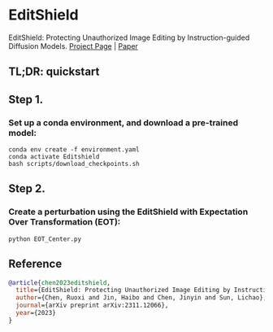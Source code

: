 # EditShield
EditShield: Protecting Unauthorized Image Editing by Instruction-guided Diffusion Models.
[Project Page](https://github.com/Allen-piexl/Editshield/) | [Paper](https://arxiv.org/pdf/2311.12066)

## TL;DR: quickstart 

## Step 1.

### Set up a conda environment, and download a pre-trained model:
```
conda env create -f environment.yaml
conda activate Editshield
bash scripts/download_checkpoints.sh
```

## Step 2.

### Create a perturbation using the EditShield with Expectation Over Transformation (EOT):
```
python EOT_Center.py
```


## Reference

```bibtex
@article{chen2023editshield,
  title={EditShield: Protecting Unauthorized Image Editing by Instruction-guided Diffusion Models},
  author={Chen, Ruoxi and Jin, Haibo and Chen, Jinyin and Sun, Lichao},
  journal={arXiv preprint arXiv:2311.12066},
  year={2023}
}
